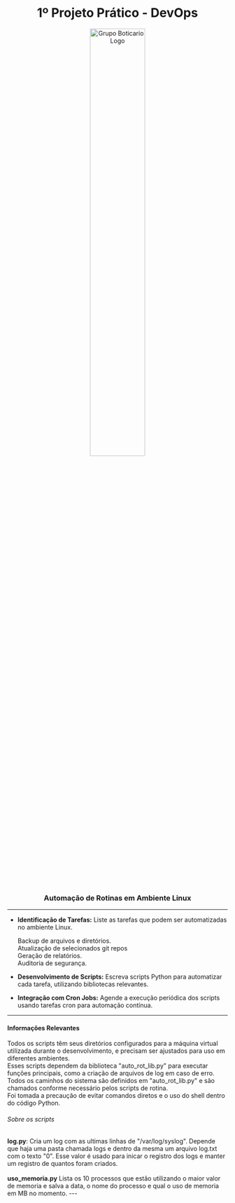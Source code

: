 <div  align="center">
<h1> 1º Projeto Prático - DevOps </h1>
<img src="https://cdn2.gnarususercontent.com.br/1/901407/4f1c6bc4-e335-4aec-b534-8b49ac3df6f2.jpg" alt="Grupo Boticario Logo"  width="50%"/>
<h3>Automação de Rotinas em Ambiente Linux</h3>
</div>

--- 

* **Identificação de Tarefas:** Liste as tarefas que podem ser automatizadas no ambiente Linux.

    Backup de arquivos e diretórios.<br>
    Atualização de selecionados git repos<br>
    Geração de relatórios.<br>
    Auditoria de segurança.<br>

* **Desenvolvimento de Scripts:** Escreva scripts Python para automatizar cada tarefa, utilizando bibliotecas relevantes.

* **Integração com Cron Jobs:** Agende a execução periódica dos scripts usando tarefas cron para automação contínua.

---
<h4>Informações Relevantes</h4>
    Todos os scripts têm seus diretórios configurados para a máquina virtual utilizada durante o desenvolvimento, e precisam ser ajustados para uso em diferentes ambientes.<br>
    Esses scripts dependem da biblioteca "auto_rot_lib.py" para executar funções principais, como a criação de arquivos de log em caso de erro. Todos os caminhos do sistema são definidos em "auto_rot_lib.py" e são chamados conforme necessário pelos scripts de rotina.<br>
    Foi tomada a precaução de evitar comandos diretos e o uso do shell dentro do código Python.<br>

<h6>Sobre os scripts</h6>
    <b>log.py</b>: Cria um log com as ultimas linhas de "/var/log/syslog". Depende que haja uma pasta chamada logs e dentro da mesma um arquivo log.txt com o texto "0". Esse valor é usado para inicar o registro dos logs e manter um registro de quantos foram criados.</br></br>
    <b>uso_memoria.py</b> Lista os 10 processos que estão utilizando o maior valor de memoria e salva a data, o nome do processo e qual o uso de memoria em MB no momento.
---
